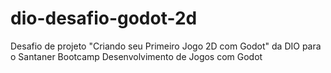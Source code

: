 # dio-desafio-godot-2d
Desafio de projeto "Criando seu Primeiro Jogo 2D com Godot" da DIO para o Santaner Bootcamp Desenvolvimento de Jogos com Godot
